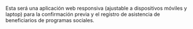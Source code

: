 
Esta será una aplicación web responsiva (ajustable a dispositivos móviles y laptop) para la confirmación previa y el registro de asistencia de beneficiarios de programas sociales.

